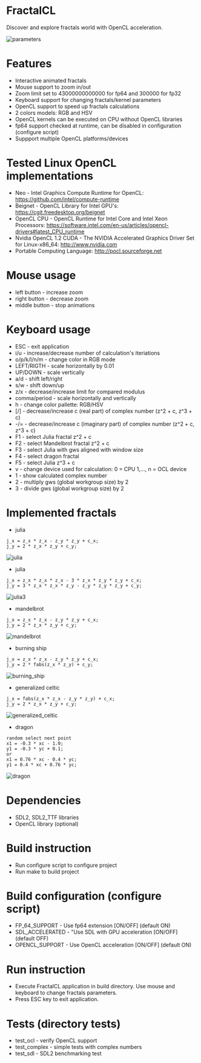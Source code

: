 # FractalCL

Discover and explore fractals world with OpenCL acceleration.

![parameters](parameters.png)

# Features

* Interactive animated fractals
* Mouse support to zoom in/out
* Zoom limit set to 43000000000000 for fp64 and 300000 for fp32
* Keyboard support for changing fractals/kernel parameters
* OpenCL support to speed up fractals calculations
* 2 colors models: RGB and HSV
* OpenCL kernels can be executed on CPU without OpenCL libraries
* fp64 support checked at runtime, can be disabled in configuration (configure script)
* Suppport multiple OpenCL platforms/devices

# Tested Linux OpenCL implementations

* Neo - Intel Graphics Compute Runtime for OpenCL: https://github.com/intel/compute-runtime
* Beignet - OpenCL Library for Intel GPU's: https://cgit.freedesktop.org/beignet
* OpenCL CPU - OpenCL Runtime for Intel Core and Intel Xeon Processors: https://software.intel.com/en-us/articles/opencl-drivers#latest_CPU_runtime
* Nvidia OpenCL 1.2 CUDA - The NVIDIA Accelerated Graphics Driver Set for Linux-x86_64: http://www.nvidia.com
* Portable Computing Language: http://pocl.sourceforge.net

# Mouse usage

* left button - increase zoom
* right button - decrease zoom
* middle button - stop animations

# Keyboard usage

* ESC - exit application
* i/u - increase/decrease number of calculation's iteriations
* o/p/k/l/n/m - change color in RGB mode
* LEFT/RIGTH - scale horizontally by 0.01
* UP/DOWN - scale vertically
* a/d - shift left/right
* s/w - shift down/up
* z/x - decrease/increase limit for compared modulus
* comma/period - scale horizontally and vertically
* h - change color pallette: RGB/HSV
* [/] - decrease/increase c (real part) of complex number (z^2 + c, z^3 + c)
* -/= - decrease/increase c (imaginary part) of complex number (z^2 + c, z^3 + c)
* F1 - select Julia fractal z^2 + c
* F2 - select Mandelbrot fractal z^2 + c
* F3 - select Julia with gws aligned with window size
* F4 - select dragon fractal
* F5 - select Julia z^3 + c
* v - change device used for calculation:
      0 = CPU
      1,..., n = OCL device
* 1 - show calculated complex number
* 2 - multiply gws (global workgroup size) by 2
* 3 - divide gws (global workgroup size) by 2

# Implemented fractals

* julia
```
j_x = z_x * z_x - z_y * z_y + c_x;
j_y = 2 * z_x * z_y + c_y;
```
![julia](julia.png)

* julia
```
j_x = z_x * z_x * z_x - 3 * z_x * z_y * z_y + c_x;
j_y = 3 * z_x * z_x * z_y - z_y * z_y * z_y + c_y;
```
![julia3](julia3.png)

* mandelbrot
```
j_x = z_x * z_x - z_y * z_y + c_x;
j_y = 2 * z_x * z_y + c_y;
```
![mandelbrot](mandelbrot.png)

* burning ship
```
j_x = z_x * z_x - z_y * z_y + c_x;
j_y = 2 * fabs(z_x * z_y) + c_y;
```
![burning_ship](burning_ship.png)

* generalized celtic
```
j_x = fabs(z_x * z_x - z_y * z_y) + c_x;
j_y = 2 * z_x * z_y + c_y;
```
![generalized_celtic](generalized_celtic.png)

* dragon
```
random select next point
x1 = -0.3 * xc - 1.0;
y1 = -0.3 * yc + 0.1;
or 
x1 = 0.76 * xc - 0.4 * yc;
y1 = 0.4 * xc + 0.76 * yc;

```
![dragon](dragon.png)

# Dependencies

* SDL2, SDL2_TTF libraries
* OpenCL library (optional)

# Build instruction

* Run configure script to configure project
* Run make to build project

# Build configuration (configure script)

* FP_64_SUPPORT - Use fp64 extension [ON/OFF] (default ON)
* SDL_ACCELERATED - "Use SDL with GPU acceleration [ON/OFF] (default OFF)
* OPENCL_SUPPORT - Use OpenCL acceleration [ON/OFF] (default ON)

# Run instruction

* Execute FractalCL application in build directory. Use mouse and keyboard to change fractals parameters.
* Press ESC key to exit application.

# Tests (directory tests)

* test_ocl - verify OpenCL support
* test_complex - simple tests with complex numbers
* test_sdl - SDL2 benchmarking test

